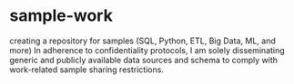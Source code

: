 # sample-work
creating a repository for samples (SQL, Python, ETL, Big Data, ML, and more)
In adherence to confidentiality protocols, I am solely disseminating generic and publicly available data sources and schema to comply with work-related sample sharing restrictions.
